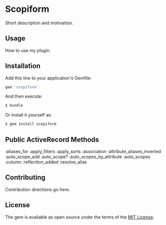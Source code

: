 # Scopiform
Short description and motivation.

## Usage
How to use my plugin.

## Installation
Add this line to your application's Gemfile:

```ruby
gem 'scopiform'
```

And then execute:
```bash
$ bundle
```

Or install it yourself as:
```bash
$ gem install scopiform
```

## Public ActiveRecord Methods
:aliases_for
:apply_filters
:apply_sorts
:association
:attribute_aliases_inverted
:auto_scope_add
:auto_scope?
:auto_scopes_by_attribute
:auto_scopes
:column
:reflection_added
:resolve_alias

## Contributing
Contribution directions go here.

## License
The gem is available as open source under the terms of the [MIT License](https://opensource.org/licenses/MIT).
